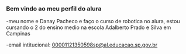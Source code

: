 ### Bem vindo ao meu perfil do alura

-meu nome e Danay Pacheco e faço o curso de robotica no alura, estou cursando o 2 do ensino medio na escola Adalberto Prado e Silva em Campinas

-email intitucional: 00001121350598sp@al.educacao.sp.gov.br
